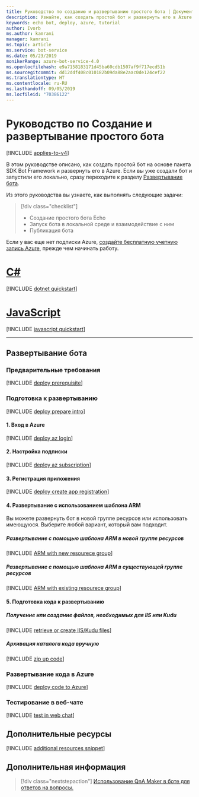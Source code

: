 ```yaml
---
title: Руководство по созданию и развертыванию простого бота | Документация Майкрософт
description: Узнайте, как создать простой бот и развернуть его в Azure.
keywords: echo bot, deploy, azure, tutorial
author: Ivorb
ms.author: kamrani
manager: kamrani
ms.topic: article
ms.service: bot-service
ms.date: 05/23/2019
monikerRange: azure-bot-service-4.0
ms.openlocfilehash: e9a7158183171d45ba60cdb1507af9f717ecd51b
ms.sourcegitcommit: dd12ddf408c010182b09da88e2aac0de124cef22
ms.translationtype: HT
ms.contentlocale: ru-RU
ms.lasthandoff: 09/05/2019
ms.locfileid: "70386122"
---
```

# <a name="tutorial-create-and-deploy-a-basic-bot"></a>Руководство по Создание и развертывание простого бота

[!INCLUDE [applies-to-v4](../includes/applies-to.md)]

В этом руководстве описано, как создать простой бот на основе пакета SDK Bot Framework и развернуть его в Azure. Если вы уже создали бот и запустили его локально, сразу переходите к разделу [Развертывание бота](#deploy-your-bot).

Из этого руководства вы узнаете, как выполнять следующие задачи:

> [!div class="checklist"]
> * Создание простого бота Echo
> * Запуск бота в локальной среде и взаимодействие с ним
> * Публикация бота

Если у вас еще нет подписки Azure, [создайте бесплатную учетную запись Azure](https://azure.microsoft.com/free/?WT.mc_id=A261C142F), прежде чем начинать работу.

# <a name="ctabcsharp"></a>[C#](#tab/csharp)

[!INCLUDE [dotnet quickstart](~/includes/quickstart-dotnet.md)]

# <a name="javascripttabjavascript"></a>[JavaScript](#tab/javascript)

[!INCLUDE [javascript quickstart](~/includes/quickstart-javascript.md)]

---

## <a name="deploy-your-bot"></a>Развертывание бота

### <a name="prerequisites"></a>Предварительные требования
[!INCLUDE [deploy prerequisite](~/includes/deploy/snippet-prerequisite.md)]

### <a name="prepare-for-deployment"></a>Подготовка к развертыванию
[!INCLUDE [deploy prepare intro](~/includes/deploy/snippet-prepare-deploy-intro.md)]

#### <a name="1-login-to-azure"></a>1. Вход в Azure
[!INCLUDE [deploy az login](~/includes/deploy/snippet-az-login.md)]

#### <a name="2-set-the-subscription"></a>2. Настройка подписки
[!INCLUDE [deploy az subscription](~/includes/deploy/snippet-az-set-subscription.md)]

#### <a name="3-create-an-app-registration"></a>3. Регистрация приложения
[!INCLUDE [deploy create app registration](~/includes/deploy/snippet-create-app-registration.md)]

#### <a name="4-deploy-via-arm-template"></a>4. Развертывание с использованием шаблона ARM
Вы можете развернуть бот в новой группе ресурсов или использовать имеющуюся. Выберите любой вариант, который вам подходит. 
##### <a name="deploy-via-arm-template-with-new-resource-group"></a>**Развертывание с помощью шаблона ARM в новой группе ресурсов**
[!INCLUDE [ARM with new resourece group](~/includes/deploy/snippet-ARM-new-resource-group.md)]

##### <a name="deploy-via-arm-template-with-existing-resource-group"></a>**Развертывание с помощью шаблона ARM в существующей группе ресурсов**
[!INCLUDE [ARM with existing resourece group](~/includes/deploy/snippet-ARM-existing-resource-group.md)]

#### <a name="5-prepare-your-code-for-deployment"></a>5. Подготовка кода к развертыванию
##### <a name="retrieve-or-create-necessary-iiskudu-files"></a>**Получение или создание файлов, необходимых для IIS или Kudu**
[!INCLUDE [retrieve or create IIS/Kudu files](~/includes/deploy/snippet-IIS-Kudu-files.md)]

##### <a name="zip-up-the-code-directory-manually"></a>**Архивация каталога кода вручную**
[!INCLUDE [zip up code](~/includes/deploy/snippet-zip-code.md)]

### <a name="deploy-code-to-azure"></a>Развертывание кода в Azure
[!INCLUDE [deploy code to Azure](~/includes/deploy/snippet-deploy-code-to-az.md)]

### <a name="test-in-web-chat"></a>Тестирование в веб-чате
[!INCLUDE [test in web chat](~/includes/deploy/snippet-test-in-web-chat.md)]

## <a name="additional-resources"></a>Дополнительные ресурсы

[!INCLUDE [additional resources snippet](~/includes/deploy/snippet-additional-resources.md)]

## <a name="next-steps"></a>Дополнительная информация
> [!div class="nextstepaction"]
> [Использование QnA Maker в боте для ответов на вопросы.](bot-builder-tutorial-add-qna.md)
